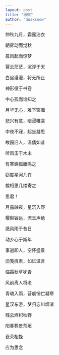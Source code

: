```yaml
---
layout: post
title: "思赋"
author: "dusksnow"
---
```


仲秋九月，霜露沾衣

朝雾动而觉秋

晨风起而惊梦

幂云茫茫，沉浮于天

白昼漫漫，将无所止

神形役于书卷

中心孤而谁知之

月华无心，难下窗牖

悲兴有意，暗浸帷衾

中夜不寐，起坐凝思

故园旧人，温倩如昔

听风击于木末

有寒蝉孤雁鸣之

窃度星河几许

裁相思几缕寄之




思君！

月露融夜，星沉入野

樱梨容远，流玉声绝

感风雨于昔日

动乡心于斯年

事逝即人，空怀盛景

旧笺痕素，如忆温言

临霜秋草犹青

风前离人将老

青魂入雨，苔痕悄伫凝寒

星汉东游，梦归忘川烟渚

残云烬积秋野

阳春葬景荒垣






衰荣相挽

应为思念
